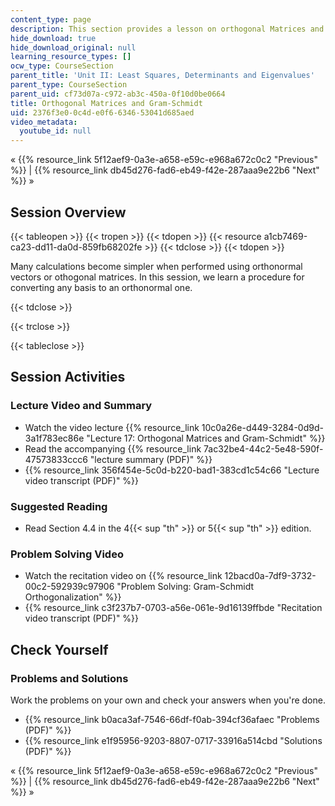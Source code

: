 ```yaml
---
content_type: page
description: This section provides a lesson on orthogonal Matrices and Gram-Schmidt.
hide_download: true
hide_download_original: null
learning_resource_types: []
ocw_type: CourseSection
parent_title: 'Unit II: Least Squares, Determinants and Eigenvalues'
parent_type: CourseSection
parent_uid: cf73d07a-c972-ab3c-450a-0f10d0be0664
title: Orthogonal Matrices and Gram-Schmidt
uid: 2376f3e0-0c4d-e0f6-6346-53041d685aed
video_metadata:
  youtube_id: null
---
```


« {{% resource_link 5f12aef9-0a3e-a658-e59c-e968a672c0c2 "Previous" %}} | {{% resource_link db45d276-fad6-eb49-f42e-287aaa9e22b6 "Next" %}} »

Session Overview
----------------

{{< tableopen >}}
{{< tropen >}}
{{< tdopen >}}
{{< resource a1cb7469-ca23-dd11-da0d-859fb68202fe >}}
{{< tdclose >}}
{{< tdopen >}}


Many calculations become simpler when performed using orthonormal vectors or othogonal matrices. In this session, we learn a procedure for converting any basis to an orthonormal one.


{{< tdclose >}}

{{< trclose >}}

{{< tableclose >}}

Session Activities
------------------

### Lecture Video and Summary

*   Watch the video lecture {{% resource_link 10c0a26e-d449-3284-0d9d-3a1f783ec86e "Lecture 17: Orthogonal Matrices and Gram-Schmidt" %}}
*   Read the accompanying {{% resource_link 7ac32be4-44c2-5e48-590f-47573833ccc6 "lecture summary (PDF)" %}}
*   {{% resource_link 356f454e-5c0d-b220-bad1-383cd1c54c66 "Lecture video transcript (PDF)" %}}

### Suggested Reading

*   Read Section 4.4 in the 4{{< sup "th" >}} or 5{{< sup "th" >}} edition.

### Problem Solving Video

*   Watch the recitation video on {{% resource_link 12bacd0a-7df9-3732-00c2-592939c97906 "Problem Solving: Gram-Schmidt Orthogonalization" %}}
*   {{% resource_link c3f237b7-0703-a56e-061e-9d16139ffbde "Recitation video transcript (PDF)" %}}

Check Yourself
--------------

### Problems and Solutions

Work the problems on your own and check your answers when you're done.

*   {{% resource_link b0aca3af-7546-66df-f0ab-394cf36afaec "Problems (PDF)" %}}
*   {{% resource_link e1f95956-9203-8807-0717-33916a514cbd "Solutions (PDF)" %}}

« {{% resource_link 5f12aef9-0a3e-a658-e59c-e968a672c0c2 "Previous" %}} | {{% resource_link db45d276-fad6-eb49-f42e-287aaa9e22b6 "Next" %}} »